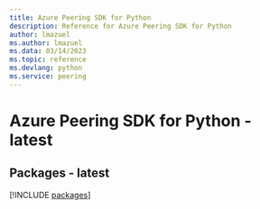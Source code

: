 ```yaml
---
title: Azure Peering SDK for Python
description: Reference for Azure Peering SDK for Python
author: lmazuel
ms.author: lmazuel
ms.data: 03/14/2023
ms.topic: reference
ms.devlang: python
ms.service: peering
---
```

# Azure Peering SDK for Python - latest
## Packages - latest
[!INCLUDE [packages](peering-index.md)]